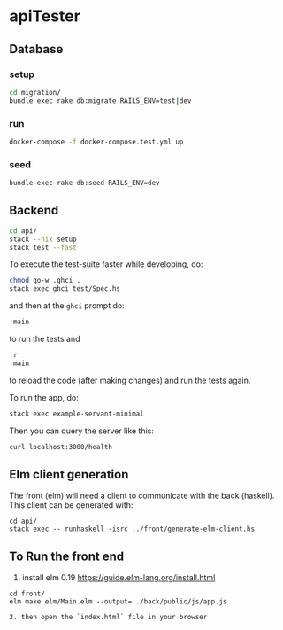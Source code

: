 # apiTester

## Database

### setup

```bash
cd migration/
bundle exec rake db:migrate RAILS_ENV=test|dev
```

### run

```bash
docker-compose -f docker-compose.test.yml up
```

### seed

```bash
bundle exec rake db:seed RAILS_ENV=dev
```

## Backend

```bash
cd api/
stack --nix setup
stack test --fast
```

To execute the test-suite faster while developing, do:
``` bash
chmod go-w .ghci .
stack exec ghci test/Spec.hs
```

and then at the `ghci` prompt do:

``` haskell
:main
```

to run the tests and

``` haskell
:r
:main
```

to reload the code (after making changes) and run the tests again.

To run the app, do:

``` bash
stack exec example-servant-minimal
```

Then you can query the server like this:

``` bash
curl localhost:3000/health
```

## Elm client generation

The front (elm) will need a client to communicate with the back (haskell).
This client can be generated with:

```
cd api/
stack exec -- runhaskell -isrc ../front/generate-elm-client.hs
```

## To Run the front end

1. install elm 0.19 https://guide.elm-lang.org/install.html

```
cd front/
elm make elm/Main.elm --output=../back/public/js/app.js

2. then open the `index.html` file in your browser
